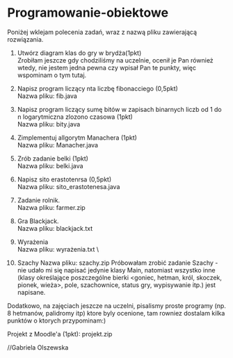 # Programowanie-obiektowe

Poniżej wklejam polecenia zadań, wraz z nazwą pliku zawierającą rozwiązania.

1. Utwórz diagram klas do gry w brydża(1pkt)
\
Zrobiłam jeszcze gdy chodziliśmy na uczelnie, ocenił je Pan również wtedy, nie jestem jedna pewna czy wpisał Pan te punkty, więc wspominam o tym tutaj.

2. Napisz program liczący  nta liczbę fibonacciego (0,5pkt)
\
Nazwa pliku: fib.java

3. Napisz program liczący sumę bitów w zapisach binarnych liczb od 1 do n logarytmiczna zlozono czasowa (1pkt)
\
Nazwa pliku: bity.java

4. Zimplementuj allgorytm Manachera (1pkt)
\
Nazwa pliku: Manacher.java

5. Zrób zadanie  belki (1pkt)
\
Nazwa pliku: belki.java

6. Napisz  sito erastotenrsa (0,5pkt)
\
Nazwa pliku: sito_erastotenesa.java

7. Zadanie rolnik.
\
Nazwa pliku: farmer.zip

10. Gra Blackjack.
\
Nazwa pliku: blackjack.txt

11. Wyrażenia
\
Nazwa pliku: wyrażenia.txt
\
12. Szachy
Nazwa pliku: szachy.zip
Próbowałam zrobić zadanie Szachy - nie udało mi się napisać jedynie klasy Main, natomiast wszystko inne (klasy określające poszczególne bierki <goniec, hetman, król, skoczek, pionek, wieża>, pole, szachownice, status gry, wypisywanie itp.) jest napisane.


Dodatkowo, na zajęciach jeszcze na uczelni, pisalismy proste programy (np. 8 hetmanów, palidromy itp) ktore byly ocenione, tam rowniez dostalam kilka punktów o ktorych przypominam:)



Projekt z Moodle'a (1pkt): projekt.zip

//Gabriela Olszewska
